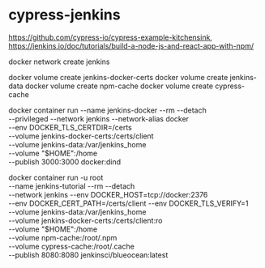# cypress-jenkins
https://github.com/cypress-io/cypress-example-kitchensink, https://jenkins.io/doc/tutorials/build-a-node-js-and-react-app-with-npm/

docker network create jenkins

docker volume create jenkins-docker-certs
docker volume create jenkins-data
docker volume create npm-cache
docker volume create cypress-cache


docker container run --name jenkins-docker --rm --detach \
  --privileged --network jenkins --network-alias docker \
  --env DOCKER_TLS_CERTDIR=/certs \
  --volume jenkins-docker-certs:/certs/client \
  --volume jenkins-data:/var/jenkins_home \
  --volume "$HOME":/home \
  --publish 3000:3000 docker:dind


docker container run -u root \
  --name jenkins-tutorial --rm --detach \
  --network jenkins --env DOCKER_HOST=tcp://docker:2376 \
  --env DOCKER_CERT_PATH=/certs/client --env DOCKER_TLS_VERIFY=1 \
  --volume jenkins-data:/var/jenkins_home \
  --volume jenkins-docker-certs:/certs/client:ro \
  --volume "$HOME":/home \
  --volume npm-cache:/root/.npm \
  --volume cypress-cache:/root/.cache \
  --publish 8080:8080 jenkinsci/blueocean:latest
